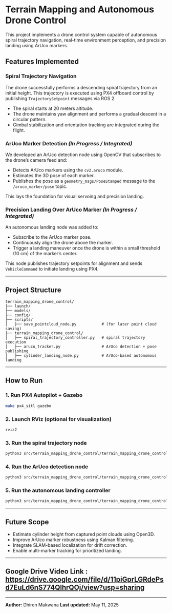 # Terrain Mapping and Autonomous Drone Control

This project implements a drone control system capable of autonomous spiral trajectory navigation, real-time environment perception, and precision landing using ArUco markers.

## Features Implemented

### Spiral Trajectory Navigation

The drone successfully performs a descending spiral trajectory from an initial height. This trajectory is executed using PX4 offboard control by publishing `TrajectorySetpoint` messages via ROS 2.

* The spiral starts at 20 meters altitude.
* The drone maintains yaw alignment and performs a gradual descent in a circular pattern.
* Gimbal stabilization and orientation tracking are integrated during the flight.

### ArUco Marker Detection *(In Progress / Integrated)*

We developed an ArUco detection node using OpenCV that subscribes to the drone’s camera feed and:

* Detects ArUco markers using the `cv2.aruco` module.
* Estimates the 3D pose of each marker.
* Publishes the pose as a `geometry_msgs/PoseStamped` message to the `/aruco_marker/pose` topic.

This lays the foundation for visual servoing and precision landing.

### Precision Landing Over ArUco Marker *(In Progress / Integrated)*

An autonomous landing node was added to:

* Subscribe to the ArUco marker pose.
* Continuously align the drone above the marker.
* Trigger a landing maneuver once the drone is within a small threshold (10 cm) of the marker’s center.

This node publishes trajectory setpoints for alignment and sends `VehicleCommand` to initiate landing using PX4.

---

## Project Structure

```
terrain_mapping_drone_control/
├── launch/
├── models/
├── config/
├── scripts/
│   ├── save_pointcloud_node.py           # (for later point cloud saving)
├── terrain_mapping_drone_control/
│   ├── spiral_trajectory_controller.py   # spiral trajectory execution
│   ├── aruco_tracker.py                  # ArUco detection + pose publishing
│   ├── cylinder_landing_node.py          # ArUco-based autonomous landing
```

---

## How to Run

### 1. Run PX4 Autopilot + Gazebo

```bash
make px4_sitl gazebo
```

### 2. Launch RViz (optional for visualization)

```bash
rviz2
```

### 3. Run the spiral trajectory node

```bash
python3 src/terrain_mapping_drone_control/terrain_mapping_drone_control/spiral_trajectory_controller.py
```

### 4. Run the ArUco detection node

```bash
python3 src/terrain_mapping_drone_control/terrain_mapping_drone_control/aruco_tracker.py
```

### 5. Run the autonomous landing controller

```bash
python3 src/terrain_mapping_drone_control/terrain_mapping_drone_control/cylinder_landing_node.py
```

---

## Future Scope

* Estimate cylinder height from captured point clouds using Open3D.
* Improve ArUco marker robustness using Kalman filtering.
* Integrate SLAM-based localization for drift correction.
* Enable multi-marker tracking for prioritized landing.

---

## Google Drive Video Link : https://drive.google.com/file/d/11piGprLGRdePsd7EuLd6nS774QlhrQOj/view?usp=sharing

---

**Author:** Dhiren Makwana
**Last updated:** May 11, 2025
